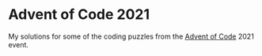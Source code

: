 # Advent of Code 2021

My solutions for some of the coding puzzles from the [Advent of Code](https://adventofcode.com/) 2021 event.
